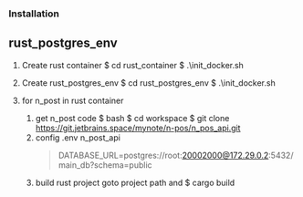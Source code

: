### Installation
## rust_postgres_env
1. Create rust container
    $ cd rust_container
    $  .\init_docker.sh

2. Create rust_postgres_env
    $ cd rust_postgres_env
    $ .\init_docker.sh

3. for n_post in rust container
    1. get n_post code
        $ bash
        $ cd workspace
        $ git clone https://git.jetbrains.space/mynote/n-pos/n_pos_api.git
    2. config .env n_post_api 
        > DATABASE_URL=postgres://root:20002000@172.29.0.2:5432/main_db?schema=public
    3. build rust project goto project path and
        $ cargo build
